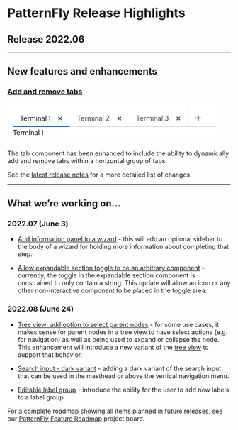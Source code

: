 # PatternFly Release Highlights
## Release 2022.06
----------------------------------------------------------
## New features and enhancements

### [Add and remove tabs](https://v4-archive.patternfly.org/v4/components/tabs#dynamic)

![dynamic tabs](./img/dynamic-tabs.png)

The tab component has been enhanced to include the ability to dynamically add and remove tabs within a horizontal group of tabs.

See the [latest release notes](https://v4-archive.patternfly.org/v4/developer-resources/release-notes) for a more detailed list of changes.

-----------------------------------------------------------------------------

## What we’re working on...

### 2022.07 (June 3)

* [Add information panel to a wizard](https://github.com/patternfly/patternfly-react/issues/7258) - this will add an optional sidebar to the body of a wizard for holding more information about completing that step.

* [Allow expandable section toggle to be an arbitrary component](https://github.com/patternfly/patternfly-react/issues/6967) - currently, the toggle in the expandable section component is constrained to only contain a string. This update will allow an icon or any other non-interactive component to be placed in the toggle area.

### 2022.08 (June 24)

* [Tree view: add option to select parent nodes](https://github.com/patternfly/patternfly/issues/4724) - for some use cases, it makes sense for parent nodes in a tree view to have select actions (e.g. for navigation) as well as being used to expand or collapse the node. This enhancement will introduce a new variant of the [tree view](https://v4-archive.patternfly.org/v4/components/tree-view) to support that behavior.

* [Search input - dark variant](https://github.com/patternfly/patternfly/issues/4705) - adding a dark variant of the search input that can be used in the masthead or above the vertical navigation menu.

* [Editable label group](https://github.com/patternfly/patternfly-react/issues/7351) - introduce the ability for the user to add new labels to a label group.

For a complete roadmap showing all items planned in future releases, see our [PatternFly Feature Roadmap](https://github.com/orgs/patternfly/projects/4?fullscreen=true) project board.
